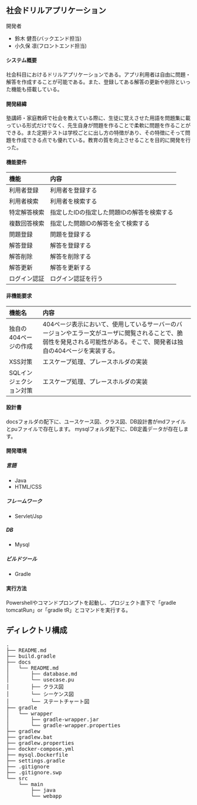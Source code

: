 ## 社会ドリルアプリケーション
開発者  
- 鈴木 健吾(バックエンド担当)
- 小久保 凛(フロントエンド担当)

#### システム概要  
社会科目におけるドリルアプリケーションである。アプリ利用者は自由に問題・解答を作成することが可能である。また、登録してある解答の更新や削除といった機能も搭載している。  

#### 開発経緯  
塾講師・家庭教師で社会を教えている際に、生徒に覚えさせた用語を問題集に載っている形式だけでなく、先生自身が問題を作ることで柔軟に問題を作ることができる。また定期テストは学校ごとに出し方の特徴があり、その特徴にそって問題を作成できる点でも優れている。教育の質を向上させることを目的に開発を行った。    


#### 機能要件  
|機能|内容|
|:--|:--|
|利用者登録|利用者を登録する|
|利用者検索|利用者を検索する|
|特定解答検索|指定したIDの指定した問題IDの解答を検索する|
|複数回答検索|指定した問題IDの解答を全て検索する|
|問題登録|問題を登録する|
|解答登録|解答を登録する|
|解答削除|解答を削除する|
|解答更新|解答を更新する|
|ログイン認証|ログイン認証を行う|  

#### 非機能要求
|機能名|内容|
|:--|:--|
|独自の404ページの作成|404ページ表示において、使用しているサーバーのバージョンやエラー文がユーザに閲覧されることで、脆弱性を発見される可能性がある。そこで、開発者は独自の404ページを実装する。|
|XSS対策|エスケープ処理、プレースホルダの実装|
|SQLインジェクション対策|エスケープ処理、プレースホルダの実装|    



#### 設計書  
docsフォルダの配下に、ユースケース図、クラス図、DB設計書がmdファイルとpuファイルで存在します。
mysqlフォルダ配下に、DB定義データが存在します。

#### 開発環境
##### 言語
- Java
- HTML/CSS
##### フレームワーク
- Servlet/Jsp
##### DB
- Mysql

##### ビルドツール
- Gradle


#### 実行方法
Powershellやコマンドプロンプトを起動し、プロジェクト直下で「gradle tomcatRun」or「gradle tR」とコマンドを実行する。　　



## ディレクトリ構成
<pre>
.
├── README.md
├── build.gradle
├── docs
│   └── README.md
│       ├── database.md
│       └── usecase.pu
│       ├── クラス図
│       └── シーケンス図
│       └── ステートチャート図
├── gradle
│   └── wrapper
│       ├── gradle-wrapper.jar
│       └── gradle-wrapper.properties
├── gradlew
├── gradlew.bat
├── gradlew.properties
├── docker-compose.yml
├── mysql.Dockerfile
├── settings.gradle
├── .gitignore
├── .gitignore.swp
└── src
    └── main
        ├── java
        └── webapp
</pre>
